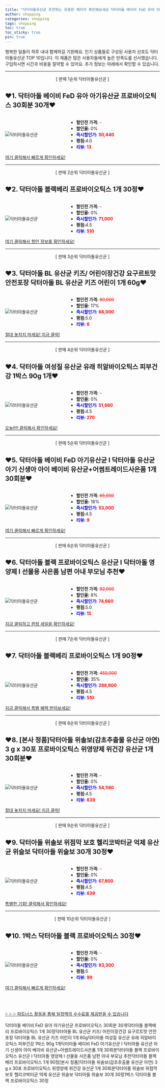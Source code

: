 ```yaml
---
title: "닥터아돌유산균 추천하는 유용한 패키지 확인해보세요 닥터아돌 베이비 FeD 유아 아기유산균"
author: shopping
categories: shopping
tags: shopping
toc: true
toc_sticky: true
pin: true
---
```

행복한 일들이 하루 내내 함께하길 기원해요. 인기 상품들로 구성된 사용자 선호도 닥터아돌유산균 TOP 10입니다. 이 제품은 많은 사용자들에게 높은 만족도를 선사했습니다. 구입하시면 시간과 비용을 절약할 수 있어요. 추가 정보는 아래에서 확인할 수 있습니다.

---
<p class="toplist" style="margin: 0 auto; display: block; width: fit-content;">[ 판매 1순위 닥터아돌유산균 ]</p>

<h2><strong>❤️1. 닥터아돌 베이비 FeD 유아 아기유산균 프로바이오틱스 30회분 30개❤️</strong></h2>

<div style="display: flex; align-items: center;">
    <div style="flex: 0.4;">
        <img src="https://thumbnail8.coupangcdn.com/thumbnails/remote/230x230ex/image/vendor_inventory/0a2a/8fba6c3bc3cfce8fea220822006b3596aab7cf54298e904a0ef329e9ed8c.png" alt="닥터아돌유산균" style="max-width: 100%;">
    </div>
    <div style="flex: 0.6; margin-left: 10px;">
        <ul>
            <li><strong>할인전 가격:</strong> <del style="color: red;">-</del></li>
            <li><strong>할인율:</strong> 0%</li>
            <li><span style='color:blue'><strong>즉시할인가:</strong></span> <span style='color:red'><strong>50,440</strong></span></li>
            <li><strong>평점:</strong>4.0</li>
            <li><span style='color:blue'><strong>리뷰:</strong></span> <span style='color:red'><strong>13</strong></span></li>
        </ul>
    </div>
</div>
<div class="center">
    <a href="https://selin100587.github.io?lptag=AF9450613&subid=githubio&pageKey=8202316041&traceid=V0-153&itemId=19050682905&vendorItemId=90450552754" class="myButton">
        여기 클릭해서 빠르게 확인하세요!
    </a>
</div>


---
<p class="toplist" style="margin: 0 auto; display: block; width: fit-content;">[ 판매 2순위 닥터아돌유산균 ]</p>

<h2><strong>❤️2. 닥터아돌 블랙베리 프로바이오틱스 1개 30정❤️</strong></h2>

<div style="display: flex; align-items: center;">
    <div style="flex: 0.4;">
        <img src="https://thumbnail9.coupangcdn.com/thumbnails/remote/230x230ex/image/vendor_inventory/6524/87dee6cca5159adedd79434951354fbb9613cfd99f2269d9582f0c518840.png" alt="닥터아돌유산균" style="max-width: 100%;">
    </div>
    <div style="flex: 0.6; margin-left: 10px;">
        <ul>
            <li><strong>할인전 가격:</strong> <del style="color: red;">-</del></li>
            <li><strong>할인율:</strong> 0%</li>
            <li><span style='color:blue'><strong>즉시할인가:</strong></span> <span style='color:red'><strong>71,000</strong></span></li>
            <li><strong>평점:</strong>4.5</li>
            <li><span style='color:blue'><strong>리뷰:</strong></span> <span style='color:red'><strong>510</strong></span></li>
        </ul>
    </div>
</div>
<div class="center">
    <a href="https://selin100587.github.io?lptag=AF9450613&subid=githubio&pageKey=7577319910&traceid=V0-153&itemId=21283533428&vendorItemId=90153201873" class="myButton">
        여기 클릭해서 할인 정보를 확인하세요!
    </a>
</div>


---
<p class="toplist" style="margin: 0 auto; display: block; width: fit-content;">[ 판매 3순위 닥터아돌유산균 ]</p>

<h2><strong>❤️3. 닥터아돌 BL 유산균 키즈/ 어린이장건강 요구르트맛 안전포장 닥터아돌 BL 유산균 키즈 어린이 1개 60g❤️</strong></h2>

<div style="display: flex; align-items: center;">
    <div style="flex: 0.4;">
        <img src="https://thumbnail10.coupangcdn.com/thumbnails/remote/230x230ex/image/vendor_inventory/9c83/19d9689b68a2989dca23967687137d2177624bec0b0b63cc0d6e0c36166b.jpg" alt="닥터아돌유산균" style="max-width: 100%;">
    </div>
    <div style="flex: 0.6; margin-left: 10px;">
        <ul>
            <li><strong>할인전 가격:</strong> <del style="color: red;">80,000</del></li>
            <li><strong>할인율:</strong> 17%</li>
            <li><span style='color:blue'><strong>즉시할인가:</strong></span> <span style='color:red'><strong>66,000</strong></span></li>
            <li><strong>평점:</strong>5.0</li>
            <li><span style='color:blue'><strong>리뷰:</strong></span> <span style='color:red'><strong>6</strong></span></li>
        </ul>
    </div>
</div>
<div class="center">
    <a href="https://selin100587.github.io?lptag=AF9450613&subid=githubio&pageKey=6920159247&traceid=V0-153&itemId=16707926786&vendorItemId=86986503617" class="myButton">
        절대 놓치지 마세요! 지금 클릭!
    </a>
</div>


---
<p class="toplist" style="margin: 0 auto; display: block; width: fit-content;">[ 판매 4순위 닥터아돌유산균 ]</p>

<h2><strong>❤️4. 닥터아돌 여성질 유산균 유래 히알바이오틱스 피부건강 1박스 90g 1개❤️</strong></h2>

<div style="display: flex; align-items: center;">
    <div style="flex: 0.4;">
        <img src="https://thumbnail7.coupangcdn.com/thumbnails/remote/230x230ex/image/vendor_inventory/c17a/9e82809dadd8ad3019a49426c43199817a75568ece4e48768895844fda88.png" alt="닥터아돌유산균" style="max-width: 100%;">
    </div>
    <div style="flex: 0.6; margin-left: 10px;">
        <ul>
            <li><strong>할인전 가격:</strong> <del style="color: red;">-</del></li>
            <li><strong>할인율:</strong> 0%</li>
            <li><span style='color:blue'><strong>즉시할인가:</strong></span> <span style='color:red'><strong>51,660</strong></span></li>
            <li><strong>평점:</strong>4.5</li>
            <li><span style='color:blue'><strong>리뷰:</strong></span> <span style='color:red'><strong>270</strong></span></li>
        </ul>
    </div>
</div>
<div class="center">
    <a href="https://selin100587.github.io?lptag=AF9450613&subid=githubio&pageKey=7494670933&traceid=V0-153&itemId=19605501514&vendorItemId=89981831091" class="myButton">
        오늘만! 클릭해서 확인하세요!
    </a>
</div>


---
<p class="toplist" style="margin: 0 auto; display: block; width: fit-content;">[ 판매 5순위 닥터아돌유산균 ]</p>

<h2><strong>❤️5. 닥터아돌 베이비 FeD 아기유산균 I 닥터아돌 유산균 아기 신생아 아이 베이비 유산균+어썸트레이드사은품 1개 30회분❤️</strong></h2>

<div style="display: flex; align-items: center;">
    <div style="flex: 0.4;">
        <img src="https://thumbnail9.coupangcdn.com/thumbnails/remote/230x230ex/image/vendor_inventory/aa35/7519eb438974b97890bf06cdbdd65e755926823022fdda60698a2534a19a.JPG" alt="닥터아돌유산균" style="max-width: 100%;">
    </div>
    <div style="flex: 0.6; margin-left: 10px;">
        <ul>
            <li><strong>할인전 가격:</strong> <del style="color: red;">65,000</del></li>
            <li><strong>할인율:</strong> 18%</li>
            <li><span style='color:blue'><strong>즉시할인가:</strong></span> <span style='color:red'><strong>53,000</strong></span></li>
            <li><strong>평점:</strong>4.5</li>
            <li><span style='color:blue'><strong>리뷰:</strong></span> <span style='color:red'><strong>9</strong></span></li>
        </ul>
    </div>
</div>
<div class="center">
    <a href="https://selin100587.github.io?lptag=AF9450613&subid=githubio&pageKey=8213555101&traceid=V0-153&itemId=19885616253&vendorItemId=86986007765" class="myButton">
        여기 클릭해서 빠르게 확인하세요!
    </a>
</div>


---
<p class="toplist" style="margin: 0 auto; display: block; width: fit-content;">[ 판매 6순위 닥터아돌유산균 ]</p>

<h2><strong>❤️6. 닥터아돌 블랙 프로바이오틱스 유산균 I 닥터아돌 영양제 I 선물용 사은품 남편 아내 부모님 추천❤️</strong></h2>

<div style="display: flex; align-items: center;">
    <div style="flex: 0.4;">
        <img src="https://thumbnail10.coupangcdn.com/thumbnails/remote/230x230ex/image/vendor_inventory/db9e/2aa9f035e4195942b2a9e6a632ed915646b47a70813576156aa08bd7fc2c.jpg" alt="닥터아돌유산균" style="max-width: 100%;">
    </div>
    <div style="flex: 0.6; margin-left: 10px;">
        <ul>
            <li><strong>할인전 가격:</strong> <del style="color: red;">82,000</del></li>
            <li><strong>할인율:</strong> 8%</li>
            <li><span style='color:blue'><strong>즉시할인가:</strong></span> <span style='color:red'><strong>74,660</strong></span></li>
            <li><strong>평점:</strong>5.0</li>
            <li><span style='color:blue'><strong>리뷰:</strong></span> <span style='color:red'><strong>15</strong></span></li>
        </ul>
    </div>
</div>
<div class="center">
    <a href="https://selin100587.github.io?lptag=AF9450613&subid=githubio&pageKey=5449797302&traceid=V0-153&itemId=8313311029&vendorItemId=75601186358" class="myButton">
        지금 클릭하고 한정 세일을 확인하세요!
    </a>
</div>


---
<p class="toplist" style="margin: 0 auto; display: block; width: fit-content;">[ 판매 7순위 닥터아돌유산균 ]</p>

<h2><strong>❤️7. 닥터아돌 블랙베리 프로바이오틱스 1개 90정❤️</strong></h2>

<div style="display: flex; align-items: center;">
    <div style="flex: 0.4;">
        <img src="https://thumbnail6.coupangcdn.com/thumbnails/remote/230x230ex/image/vendor_inventory/0980/40253e8cd8e53f02abdb6e36822791857b7cb658cc1b57e5c3b42b29ce00.jpg" alt="닥터아돌유산균" style="max-width: 100%;">
    </div>
    <div style="flex: 0.6; margin-left: 10px;">
        <ul>
            <li><strong>할인전 가격:</strong> <del style="color: red;">450,000</del></li>
            <li><strong>할인율:</strong> 35%</li>
            <li><span style='color:blue'><strong>즉시할인가:</strong></span> <span style='color:red'><strong>288,800</strong></span></li>
            <li><strong>평점:</strong>4.5</li>
            <li><span style='color:blue'><strong>리뷰:</strong></span> <span style='color:red'><strong>510</strong></span></li>
        </ul>
    </div>
</div>
<div class="center">
    <a href="https://selin100587.github.io?lptag=AF9450613&subid=githubio&pageKey=7577319910&traceid=V0-153&itemId=22618865666&vendorItemId=89660429586" class="myButton">
        지금 클릭해서 특별 혜택 받아보세요!
    </a>
</div>


---
<p class="toplist" style="margin: 0 auto; display: block; width: fit-content;">[ 판매 8순위 닥터아돌유산균 ]</p>

<h2><strong>❤️8. [본사 정품]닥터아돌 위솔보(감초추출물 유산균 아연) 3 g x 30포 프로바이오틱스 위영양제 위건강 유산균 1개 30회분❤️</strong></h2>

<div style="display: flex; align-items: center;">
    <div style="flex: 0.4;">
        <img src="https://thumbnail7.coupangcdn.com/thumbnails/remote/230x230ex/image/vendor_inventory/b92d/cf11f7406466dc29445638c3af166730b18d7f4ef4719248fba227bdf02b.png" alt="닥터아돌유산균" style="max-width: 100%;">
    </div>
    <div style="flex: 0.6; margin-left: 10px;">
        <ul>
            <li><strong>할인전 가격:</strong> <del style="color: red;">-</del></li>
            <li><strong>할인율:</strong> 0%</li>
            <li><span style='color:blue'><strong>즉시할인가:</strong></span> <span style='color:red'><strong>54,590</strong></span></li>
            <li><strong>평점:</strong>4.5</li>
            <li><span style='color:blue'><strong>리뷰:</strong></span> <span style='color:red'><strong>639</strong></span></li>
        </ul>
    </div>
</div>
<div class="center">
    <a href="https://selin100587.github.io?lptag=AF9450613&subid=githubio&pageKey=7505764492&traceid=V0-153&itemId=19656612209&vendorItemId=90055087520" class="myButton">
        절대 놓치지 마세요! 지금 클릭!
    </a>
</div>


---
<p class="toplist" style="margin: 0 auto; display: block; width: fit-content;">[ 판매 9순위 닥터아돌유산균 ]</p>

<h2><strong>❤️9. 닥터아돌 위솔보 위점막 보호 헬리코박터균 억제 유산균 위슬보 닥터아들 위술보 30개 30정❤️</strong></h2>

<div style="display: flex; align-items: center;">
    <div style="flex: 0.4;">
        <img src="https://thumbnail7.coupangcdn.com/thumbnails/remote/230x230ex/image/vendor_inventory/cfaa/7fc81640b71f40e46e32da9b3d3df37bb1975adbf1b79f7ab7f483a78021.jpg" alt="닥터아돌유산균" style="max-width: 100%;">
    </div>
    <div style="flex: 0.6; margin-left: 10px;">
        <ul>
            <li><strong>할인전 가격:</strong> <del style="color: red;">-</del></li>
            <li><strong>할인율:</strong> 0%</li>
            <li><span style='color:blue'><strong>즉시할인가:</strong></span> <span style='color:red'><strong>67,800</strong></span></li>
            <li><strong>평점:</strong>4.5</li>
            <li><span style='color:blue'><strong>리뷰:</strong></span> <span style='color:red'><strong>639</strong></span></li>
        </ul>
    </div>
</div>
<div class="center">
    <a href="https://selin100587.github.io?lptag=AF9450613&subid=githubio&pageKey=7505764492&traceid=V0-153&itemId=21277066804&vendorItemId=89913052256" class="myButton">
        특별한 기회! 클릭해서 확인하세요!
    </a>
</div>


---
<p class="toplist" style="margin: 0 auto; display: block; width: fit-content;">[ 판매 10순위 닥터아돌유산균 ]</p>

<h2><strong>❤️10. 1박스 닥터아돌 블랙 프로바이오틱스 30정❤️</strong></h2>

<div style="display: flex; align-items: center;">
    <div style="flex: 0.4;">
        <img src="https://thumbnail8.coupangcdn.com/thumbnails/remote/230x230ex/image/vendor_inventory/baa2/13be754968cdeb7b997282d59cf69b9ba717764726375278fbec009ff76b.PNG" alt="닥터아돌유산균" style="max-width: 100%;">
    </div>
    <div style="flex: 0.6; margin-left: 10px;">
        <ul>
            <li><strong>할인전 가격:</strong> <del style="color: red;">-</del></li>
            <li><strong>할인율:</strong> 0%</li>
            <li><span style='color:blue'><strong>즉시할인가:</strong></span> <span style='color:red'><strong>93,300</strong></span></li>
            <li><strong>평점:</strong>5</li>
            <li><span style='color:blue'><strong>리뷰:</strong></span> <span style='color:red'><strong>99</strong></span></li>
        </ul>
    </div>
</div>
<div class="center">
    <a href="https://selin100587.github.io?lptag=AF9450613&subid=githubio&pageKey=8204653858&traceid=V0-153&itemId=23530549133&vendorItemId=90556856336" class="myButton">
        여기 클릭해서 빠르게 확인하세요!
    </a>
</div>

<br><br><br>[💦 💦 💦 파트너스 활동을 통해 일정액의 수수료를 제공받을 수 있습니다](https://link.coupang.com/a/bcpT2c)<br><br>닥터아돌 베이비 FeD 유아 아기유산균 프로바이오틱스 30회분 30개닥터아돌 블랙베리 프로바이오틱스 1개 30정닥터아돌 BL 유산균 키즈/ 어린이장건강 요구르트맛 안전포장 닥터아돌 BL 유산균 키즈 어린이 1개 60g닥터아돌 여성질 유산균 유래 히알바이오틱스 피부건강 1박스 90g 1개닥터아돌 베이비 FeD 아기유산균 I 닥터아돌 유산균 아기 신생아 아이 베이비 유산균+어썸트레이드사은품 1개 30회분닥터아돌 블랙 프로바이오틱스 유산균 I 닥터아돌 영양제 I 선물용 사은품 남편 아내 부모님 추천닥터아돌 블랙베리 프로바이오틱스 1개 90정[본사 정품]닥터아돌 위솔보(감초추출물 유산균 아연) 3 g x 30포 프로바이오틱스 위영양제 위건강 유산균 1개 30회분닥터아돌 위솔보 위점막 보호 헬리코박터균 억제 유산균 위슬보 닥터아들 위술보 30개 30정1박스 닥터아돌 블랙 프로바이오틱스 30정